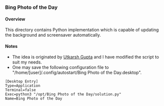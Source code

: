 ### Bing Photo of the Day

#### Overview
This directory contains Python implementation which is capable of updating the background and screensaver automatically.

#### Notes
* The idea is originated by [Utkarsh Gupta](https://github.com/UtkarshGpta/bing-desktop-wallpaper-changer) and I have modified the script to suit my needs.
* One may save the following configuration file to "/home/[user]/.config/autostart/Bing Photo of the Day.desktop".
```plaintext
[Desktop Entry]
Type=Application
Terminal=false
Exec=python3 "/opt/Bing Photo of the Day/solution.py"
Name=Bing Photo of the Day
```
